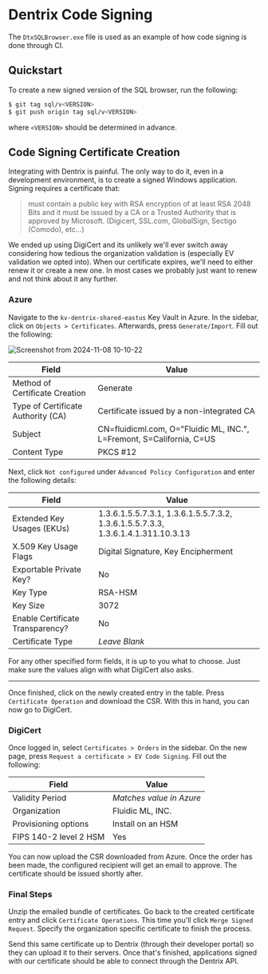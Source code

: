 # Dentrix Code Signing

The `DtxSQLBrowser.exe` file is used as an example of how code signing is done
through CI.

## Quickstart

To create a new signed version of the SQL browser, run the following:

```bash
$ git tag sql/v<VERSION>
$ git push origin tag sql/v<VERSION>
```

where `<VERSION>` should be determined in advance.

## Code Signing Certificate Creation

Integrating with Dentrix is painful. The only way to do it, even in a
development environment, is to create a signed Windows application. Signing
requires a certificate that:

> must contain a public key with RSA encryption of at least RSA 2048 Bits and
> it must be issued by a CA or a Trusted Authority that is approved by
> Microsoft. (Digicert, SSL.com, GlobalSign, Sectigo (Comodo), etc...)

We ended up using DigiCert and its unlikely we'll ever switch away considering
how tedious the organization validation is (especially EV validation we opted
into). When our certificate expires, we'll need to either renew it or create a
new one. In most cases we probably just want to renew and not think about it
any further.

### Azure

Navigate to the `kv-dentrix-shared-eastus` Key Vault in Azure. In the sidebar,
click on `Objects > Certificates`. Afterwards, press `Generate/Import`. Fill
out the following:

![Screenshot from 2024-11-08 10-10-22](https://github.com/user-attachments/assets/933b7a54-f027-4efd-92cb-21a7c09af223)

Field | Value
----- | -----
Method of Certificate Creation | Generate
Type of Certificate Authority (CA) | Certificate issued by a non-integrated CA
Subject | CN=fluidicml.com, O="Fluidic ML, INC.", L=Fremont, S=California, C=US
Content Type | PKCS #12

Next, click `Not configured` under `Advanced Policy Configuration` and enter
the following details:

Field | Value
----- | -----
Extended Key Usages (EKUs) | 1.3.6.1.5.5.7.3.1, 1.3.6.1.5.5.7.3.2, 1.3.6.1.5.5.7.3.3, 1.3.6.1.4.1.311.10.3.13
X.509 Key Usage Flags | Digital Signature, Key Encipherment
Exportable Private Key? | No
Key Type | RSA-HSM
Key Size | 3072
Enable Certificate Transparency? | No
Certificate Type | *Leave Blank*

For any other specified form fields, it is up to you what to choose. Just make
sure the values align with what DigiCert also asks.

---

Once finished, click on the newly created entry in the table. Press
`Certificate Operation` and download the CSR. With this in hand, you can now go
to DigiCert.

### DigiCert

Once logged in, select `Certificates > Orders` in the sidebar. On the new page,
press `Request a certificate > EV Code Signing`. Fill out the following:

Field | Value
----- | -----
Validity Period | *Matches value in Azure*
Organization | Fluidic ML, INC.
Provisioning options | Install on an HSM
FIPS 140-2 level 2 HSM | Yes

You can now upload the CSR downloaded from Azure. Once the order has been made,
the configured recipient will get an email to approve. The certificate should
be issued shortly after.

### Final Steps

Unzip the emailed bundle of certificates. Go back to the created certificate
entry and click `Certificate Operations`. This time you'll click `Merge Signed
Request`. Specify the organization specific certificate to finish the process.

Send this same certificate up to Dentrix (through their developer portal) so
they can upload it to their servers. Once that's finished, applications signed
with our certificate should be able to connect through the Dentrix API.
